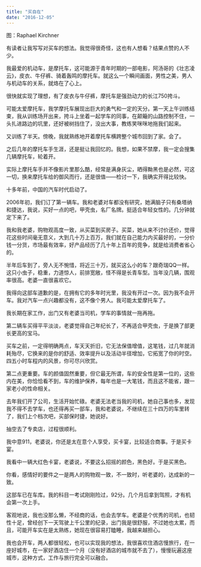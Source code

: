 ```yaml
---
title: "买自在"
date: "2016-12-05"
---
```


图：Raphael Kirchner

有读者让我写写对买车的想法。我觉得很奇怪，这也有人想看？结果点赞的人不少。  

我最爱的机动车，是摩托车，这可能源于青年时期的一部电影，阿汤哥的《壮志凌云》，皮衣、牛仔裤、骑着轰鸣的摩托车。就这么一个瞬间画面，男性之美，男人与机动车的关系，就烙在了心上。

很快就实现了理想，有了皮衣与牛仔裤，摩托车是强劲动力的长江750挎斗。

可能太爱摩托车，我学摩托车展现出巨大的勇气和一定的天分。第一天上午训练结束，我从训练场开出来，挎斗上坐着一起学车的同事，在颠簸的山路控制不住，一头扎进路边的坑里，还好被树挡住了，没出大事，教练笑咪咪地拖我们起来。

又训练了半天。傍晚，我就熟练地开着摩托车横跨整个城市回到了家。会了。

之后几年的摩托车手生涯，还是挺让我回忆的。我想，如果不禁摩，我一定会搜集几辆摩托车，轮着开。

实际上摩托车手并不像影片里那么酷，经常是满身灰尘，晒得黝黑也是必然，可这一切，换来摩托车给的御风而行，还是很值——检讨一下，我确实开得比较快。

十多年前，中国的汽车时代启动了。

2006年初，我们订了第一辆车。我和老婆对车都没有研究，她满脑子只有桑塔纳和捷达，我说，买好一点的吧，甲壳虫，名厂名牌。挺适合年轻女性的。几分钟就定下来了。

我和我老婆，购物观高度一致，从买菜到买房子。买菜，她从来不讨价还价，觉得花这些时间毫无意义，大到几十万上百万，我们就在自己能力内买最好的，一分价钱一分货，市场最有效率，好产品经历了几十年上百年的竞争，就是给消费者省心的。

半年后车到了，旁人无不惋惜，将近三十万，就买这么小的车？跟奇瑞QQ一样。这只小虫子，稳重，力道惊人，前排宽敞，怪不得是长青车型。当年没几辆，围观率很高。老婆一直很喜欢它。

我得向这部车道歉的是，在拥有它的多年时光里，我没有开过一次。因为我不会开车。我对汽车一点兴趣都没有，这不像个男人。我可能太爱摩托车了。

我长期在家工作，出门又有老婆当司机，学车的事情就一拖再拖。  

第二辆车买得平平淡淡，老婆觉得自己年纪长了，不再适合甲壳虫，于是换了部更长更高的宝马。

买车之前，一定得明确两点，车天天折旧，它无法保值增值，这笔钱，过几年就消耗殆尽，它换来的是你的舒适、效率提升以及活动半径增加，它拓宽了你的时空。四五小时车程内的风景，你可尽兴欣赏。

第二点更重要。车的颜值固然重要，但它最无所谓，车的安全性是第一位的，这些内在美，你恰恰看不到，车的维护保养，每年也是一大笔钱，而且这不能省，跟一家老小的性命相关。

去年我们开了公司，生活开始忙碌。老婆无法老当我的司机，她自己事也多，发现我不得不去学车，也还得再买一部车，我和老婆说，不继续在三十四万的车里转了，我们上个档次吧，买部保时捷，她说好。  

抽空去了专卖店，过程很顺利。

我中意911，老婆说，你还是太在意个人享受，买卡宴，比较适合商事。于是买卡宴。

我看中一辆大红色卡宴，老婆说，不要这么招摇的颜色，黑色好。于是买黑色。

你看，感情好的要件之一是两人的购物观一致，不一致时，听老婆的，达成新的一致。

这部车已在车库。我的科目一考试刚刚险过，92分。几个月后拿到驾照，才有机会第一次上手。

客观地说，我也没那么懒，不经商的话，也会去学车。老婆是个优秀的司机，也韧性十足，曾经创下一天驾驶上千公里的纪录，出门我是很舒服，不过她也太累，而且，可能开车实在是太熟练，她现在很容易打瞌睡，我越来越担心。

我也会开车，两人都很轻松，也可以实现我的想法，我很喜欢住酒店慢旅行，在一座好城市，在一家好酒店住一个月（没有好酒店的城市就不去了），慢慢玩遍这座城市，这种方式，工作与旅行完全可以融合。
